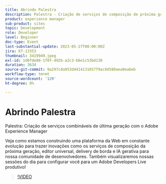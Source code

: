 ```yaml
---
title: Abrindo Palestra
description: Palestra - Criação de serviços de composição de próxima geração com o Adobe Experience ManagerObtenha uma visão geral de como estamos construindo uma plataforma da Web em constante evolução para trazer inovações como os serviços de composição de próxima geração, editor universal, entrega de borda e IA gerativa para nossa comunidade de desenvolvedores. Também visualizaremos nossas sessões do dia para configurar você para um Adobe Developers Live produtivo!
product: experience manager
sub-product: sites
topic: Development
role: Developer
level: Beginner
doc-type: Event
last-substantial-update: 2023-05-27T00:00:00Z
jira: KT-13353
thumbnail: 3419949.jpeg
exl-id: 1d0fde08-1f0f-492b-a2c3-b6e1c53bd130
duration: 3634
source-git-commit: 9a297cda953d4414131657f9ac84580aea0eabeb
workflow-type: tm+mt
source-wordcount: '129'
ht-degree: 0%

---
```


# Abrindo Palestra

Palestra: Criação de serviços combináveis de última geração com o Adobe Experience Manager

Veja como estamos construindo uma plataforma da Web em constante evolução para trazer inovações como os serviços de composição da próxima geração, editor universal, delivery de borda e IA gerativa para nossa comunidade de desenvolvedores. Também visualizaremos nossas sessões do dia para configurar você para um Adobe Developers Live produtivo!

>[!VIDEO](https://video.tv.adobe.com/v/3419949/?learn=on)
